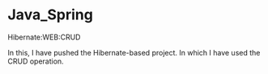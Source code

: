 # Java_Spring
Hibernate:WEB:CRUD

In this, I have pushed the Hibernate-based project. In which I have used the CRUD operation.
